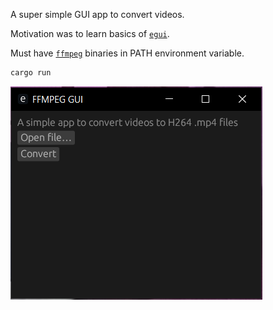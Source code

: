 A super simple GUI app to convert videos.

Motivation was to learn basics of [``egui``](https://docs.rs/egui/latest/egui/).

Must have [``ffmpeg``](https://ffmpeg.org/) binaries in PATH environment variable.

```sh
cargo run
```

![](screenshot.png)